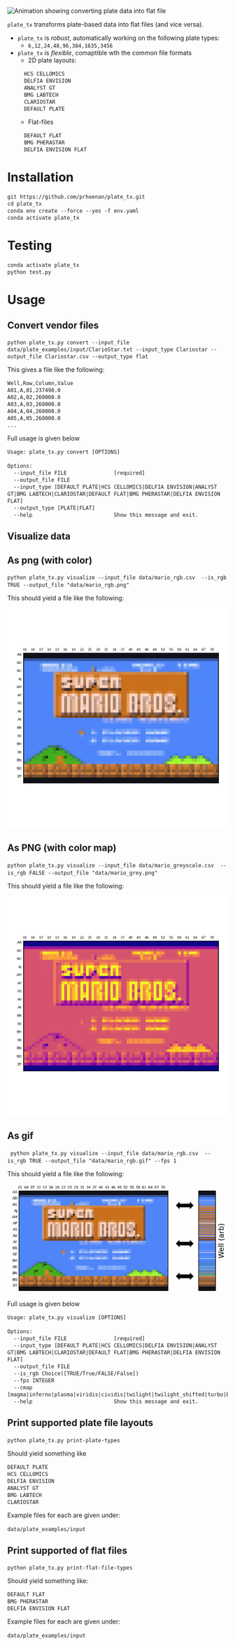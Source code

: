![Animation showing converting plate data into flat file](data/mario.gif)

`plate_tx` transforms plate-based data into flat files (and vice versa).

- `plate_tx` is *robust*, automatically working on the following plate types:
    - `6,12,24,48,96,384,1635,3456`
- `plate_tx` is *flexible*, comaptible wth the common file formats
  - 2D plate layouts:
  ```
    HCS CELLOMICS
    DELFIA ENVISION
    ANALYST GT
    BMG LABTECH
    CLARIOSTAR
    DEFAULT PLATE
  ```
  - Flat-files
  ```
    DEFAULT FLAT
    BMG PHERASTAR
    DELFIA ENVISION FLAT
  ```

# Installation

    git https://github.com/prheenan/plate_tx.git
    cd plate_tx
    conda env create --force --yes -f env.yaml
    conda activate plate_tx

# Testing

    conda activate plate_tx
    python test.py

# Usage

## Convert vendor files

```
python plate_tx.py convert --input_file data/plate_examples/input/ClarioStar.txt --input_type Clariostar --output_file Clariostar.csv --output_type flat
```

This gives a file like the following:

```
Well,Row,Column,Value
A01,A,01,237490.0
A02,A,02,260000.0
A03,A,03,260000.0
A04,A,04,260000.0
A05,A,05,260000.0
...
```

Full usage is given below

```
Usage: plate_tx.py convert [OPTIONS]

Options:
  --input_file FILE               [required]
  --output_file FILE
  --input_type [DEFAULT PLATE|HCS CELLOMICS|DELFIA ENVISION|ANALYST GT|BMG LABTECH|CLARIOSTAR|DEFAULT FLAT|BMG PHERASTAR|DELFIA ENVISION FLAT]
  --output_type [PLATE|FLAT]
  --help                          Show this message and exit.
```

## Visualize data

## As png (with color)

`python plate_tx.py visualize --input_file data/mario_rgb.csv  --is_rgb TRUE --output_file "data/mario_rgb.png"`

This should yield a file like the following:

![example png](data/mario_rgb.png)

## As PNG (with color map)

`python plate_tx.py visualize --input_file data/mario_greyscale.csv  --is_rgb FALSE --output_file "data/mario_grey.png"`

This should yield a file like the following:

![example greyscale](data/mario_grey.png)

## As gif

` python plate_tx.py visualize --input_file data/mario_rgb.csv  --is_rgb TRUE --output_file "data/mario_rgb.gif" --fps 1`

This should yield a file like the following:

![example gif](data/mario_rgb.gif)

Full usage is given below

```
Usage: plate_tx.py visualize [OPTIONS]

Options:
  --input_file FILE               [required]
  --input_type [DEFAULT PLATE|HCS CELLOMICS|DELFIA ENVISION|ANALYST GT|BMG LABTECH|CLARIOSTAR|DEFAULT FLAT|BMG PHERASTAR|DELFIA ENVISION FLAT]
  --output_file FILE
  --is_rgb Choice([TRUE/True/FALSE/False])
  --fps INTEGER
  --cmap [magma|inferno|plasma|viridis|cividis|twilight|twilight_shifted|turbo|Blues|BrBG|BuGn|BuPu|CMRmap|GnBu|Greens|Greys|OrRd|Oranges|PRGn|PiYG|PuBu|PuBuGn|PuOr|PuRd|Purples|RdBu|RdGy|RdPu|RdYlBu|RdYlGn|Reds|Spectral|Wistia|YlGn|YlGnBu|YlOrBr|YlOrRd|afmhot|autumn|binary|bone|brg|bwr|cool|coolwarm|copper|cubehelix|flag|gist_earth|gist_gray|gist_heat|gist_ncar|gist_rainbow|gist_stern|gist_yarg|gnuplot|gnuplot2|gray|hot|hsv|jet|nipy_spectral|ocean|pink|prism|rainbow|seismic|spring|summer|terrain|winter|Accent|Dark2|Paired|Pastel1|Pastel2|Set1|Set2|Set3|tab10|tab20|tab20b|tab20c|magma_r|inferno_r|plasma_r|viridis_r|cividis_r|twilight_r|twilight_shifted_r|turbo_r|Blues_r|BrBG_r|BuGn_r|BuPu_r|CMRmap_r|GnBu_r|Greens_r|Greys_r|OrRd_r|Oranges_r|PRGn_r|PiYG_r|PuBu_r|PuBuGn_r|PuOr_r|PuRd_r|Purples_r|RdBu_r|RdGy_r|RdPu_r|RdYlBu_r|RdYlGn_r|Reds_r|Spectral_r|Wistia_r|YlGn_r|YlGnBu_r|YlOrBr_r|YlOrRd_r|afmhot_r|autumn_r|binary_r|bone_r|brg_r|bwr_r|cool_r|coolwarm_r|copper_r|cubehelix_r|flag_r|gist_earth_r|gist_gray_r|gist_heat_r|gist_ncar_r|gist_rainbow_r|gist_stern_r|gist_yarg_r|gnuplot_r|gnuplot2_r|gray_r|hot_r|hsv_r|jet_r|nipy_spectral_r|ocean_r|pink_r|prism_r|rainbow_r|seismic_r|spring_r|summer_r|terrain_r|winter_r|Accent_r|Dark2_r|Paired_r|Pastel1_r|Pastel2_r|Set1_r|Set2_r|Set3_r|tab10_r|tab20_r|tab20b_r|tab20c_r]
  --help                          Show this message and exit.
```

## Print supported plate file layouts

`python plate_tx.py print-plate-types`

Should yield something like

```
DEFAULT PLATE
HCS CELLOMICS
DELFIA ENVISION
ANALYST GT
BMG LABTECH
CLARIOSTAR
```

Example files for each are given under:

`data/plate_examples/input`

## Print supported of flat files

`python plate_tx.py print-flat-file-types`

Should yield something like:

```
DEFAULT FLAT
BMG PHERASTAR
DELFIA ENVISION FLAT
```

Example files for each are given under:

`data/plate_examples/input`
